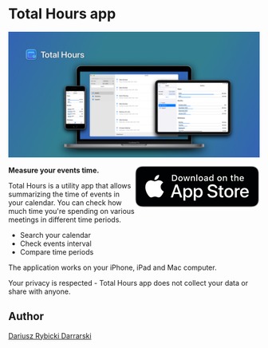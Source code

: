 # Total Hours app

![Total Hours app banner](Resources/banner.png)

<a href="https://apps.apple.com/app/total-hours/id1554679226">
  <img src="Resources/Download_on_the_App_Store_badge.png" alt="Download on the App Store" align="right"/>
</a>

**Measure your events time.**

Total Hours is a utility app that allows summarizing the time of events in your calendar. You can check how much time you're spending on various meetings in different time periods.

- Search your calendar
- Check events interval
- Compare time periods

The application works on your iPhone, iPad and Mac computer. 

Your privacy is respected - Total Hours app does not collect your data or share with anyone. 

## Author

[Dariusz Rybicki Darrarski](https://darrarski.pl)
